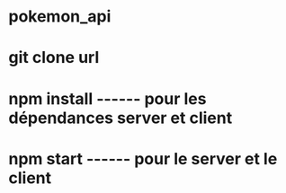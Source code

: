 # pokemon_api
# git clone url
# npm install ------ pour les dépendances server et client
# npm start ------ pour le server et le client 
